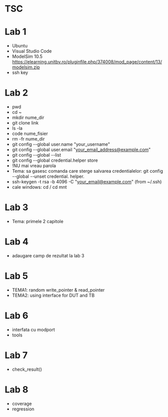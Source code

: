 # TSC


# Lab 1
- Ubuntu
- Visual Studio Code
- ModelSim 10.5 https://elearning.unitbv.ro/pluginfile.php/374008/mod_page/content/13/modelsim.zip
- ssh key

# Lab 2
- pwd
- cd ~
- mkdir nume_dir
- git clone link
- ls -la
- code nume_fisier
- rm -fr nume_dir
- git config --global user.name "your_username"
- git config --global user.email "your_email_address@example.com"
- git config --global --list
- git config --global credential.helper store
- !NU mai vreau parola 
- Tema: sa gasesc comanda care sterge salvarea credentialelor: git config --global --unset credential. helper.
- ssh-keygen -t rsa -b 4096 -C "your_email@example.com" (from ~/.ssh)
- cale windows: cd / cd mnt

# Lab 3
- Tema: primele 2 capitole

# Lab 4
- adaugare camp de rezultat la lab 3

# Lab 5
- TEMA1: random write_pointer & read_pointer
- TEMA2: using interface for DUT and TB

# Lab 6
- interfata cu modport
- tools

# Lab 7
- check_result()

# Lab 8
- coverage
- regression